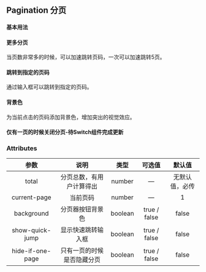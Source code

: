 ## Pagination 分页

#### 基本用法


<base-code>

 <template slot="display">

 <pagination-exam1></pagination-exam1>

 </template>

 <template>

 ```vue
 <template>
 	<m-pagination :current-page.sync="currentPage" :total="4"></m-pagination>
 </template>
 
 <script>
 export default {
 	data() {
 		return {
 			currentPage: 1
 		}
 	}
 }
 </script>
 
 ```

 </template>

 </base-code>



#### 更多分页

当页数非常多的时候，可以加速跳转页码，一次可以加速跳转5页。

<base-code>

 <template slot="display">

 <pagination-exam2></pagination-exam2>

 </template>

 <template>

 ```vue
 <template>
 	<m-pagination :current-page.sync="currentPage" :total="100"></m-pagination>
 </template>
 
 <script>
 export default {
 	data() {
 		return {
 			currentPage: 10
 		}
 	}
 }
 </script>
 
 ```

 </template>

 </base-code>



#### 跳转到指定的页码

通过输入框可以跳转到指定的页码。

<base-code>

 <template slot="display">

 <pagination-exam3></pagination-exam3>

 </template>

 <template>

 ```vue
 <template>
 	<m-pagination :current-page.sync="currentPage" :show-quick-jump="true" :total="100"></m-pagination>
 </template>
 
 <script>
 export default {
 	data() {
 		return {
 			currentPage: 10
 		}
 	}
 }
 </script>
 
 ```

 </template>

 </base-code>


#### 背景色

为当前点击的页码添加背景色，增加突出的视觉效应。

<base-code>

 <template slot="display">

 <pagination-exam4></pagination-exam4>

 </template>

 <template>

 ```vue
 <template>
 	<m-pagination :current-page.sync="currentPage" background :total="25"></m-pagination>
 </template>
 
 <script>
 export default {
 	data() {
 		return {
 			currentPage: 5
 		}
 	}
 }
 </script>
 
 ```

 </template>

 </base-code>




#### 仅有一页的时候关闭分页-待Switch组件完成更新



### Attributes

|       参数       |            说明            |  类型   |    可选值    |     默认值     |
| :--------------: | :------------------------: | :-----: | :----------: | :------------: |
|      total       |  分页总数，有用户计算得出  | number  |      —       | 无默认值，必传 |
|   current-page   |          当前页码          | number  |      —       |       1        |
|    background    |      分页器按钮背景色      | boolean | true / false |     false      |
| show-quick-jump  |     显示快速跳转输入框     | boolean | true / false |     false      |
| hide-if-one-page | 只有一页的时候是否隐藏分页 | boolean | true / false |     false      |
